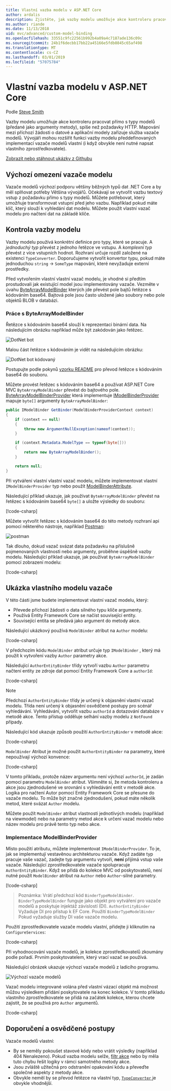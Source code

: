 ```yaml
---
title: Vlastní vazba modelu v ASP.NET Core
author: ardalis
description: Zjistěte, jak vazby modelu umožňuje akce kontroleru pracovat přímo s typy modelů v ASP.NET Core.
ms.author: riande
ms.date: 11/13/2018
uid: mvc/advanced/custom-model-binding
ms.openlocfilehash: 33551c9fc22561b992b4a09a4c7187ade136c09c
ms.sourcegitcommit: 24b1f6decbb17bb22a45166e5fdb0845c65af498
ms.translationtype: MT
ms.contentlocale: cs-CZ
ms.lasthandoff: 03/01/2019
ms.locfileid: "57075784"
---
```

# <a name="custom-model-binding-in-aspnet-core"></a>Vlastní vazba modelu v ASP.NET Core

Podle [Steve Smith](https://ardalis.com/)

Vazby modelu umožňuje akce kontroleru pracovat přímo s typy modelů (předané jako argumenty metody), spíše než požadavky HTTP. Mapování mezi příchozí žádosti o datové a aplikační modely zařizuje služba vazače modelů. Vývojáři mohou rozšířit funkci vazby modelu předdefinovaných implementací vazače modelů vlastní (i když obvykle není nutné napsat vlastního zprostředkovatele).

[Zobrazit nebo stáhnout ukázky z Githubu](https://github.com/aspnet/Docs/tree/master/aspnetcore/mvc/advanced/custom-model-binding/)

## <a name="default-model-binder-limitations"></a>Výchozí omezení vazače modelu

Vazače modelů výchozí podporu většiny běžných typů dat .NET Core a by měl splňovat potřeby Většina vývojářů. Očekávají se vytvořit vazbu textový vstup z požadavku přímo s typy modelů. Můžete potřebovat, který umožňuje transformovat vstupní před jeho vazbu. Například pokud máte klíč, který slouží k vyhledání dat modelu. Můžete použít vlastní vazač modelu pro načtení dat na základě klíče.

## <a name="model-binding-review"></a>Kontrola vazby modelu

Vazby modelu používá konkrétní definice pro typy, které se pracuje. A *jednoduchý typ* převést z jednoho řetězce ve vstupu. A *komplexní typ* převést z více vstupních hodnot. Rozhraní určuje rozdíl založené na existenci `TypeConverter`. Doporučujeme vytvořit konvertor typu, pokud máte jednoduchou `string`  ->  `SomeType` mapování, které nevyžaduje externí prostředky.

Před vytvořením vlastní vlastní vazač modelu, je vhodné si předtím prostudovali jak existující model jsou implementovány vazače. Vezměte v úvahu [ByteArrayModelBinder](/dotnet/api/microsoft.aspnetcore.mvc.modelbinding.binders.bytearraymodelbinder) kterých jde převést pole bajtů řetězce s kódováním base64. Bajtová pole jsou často uložené jako soubory nebo pole objektů BLOB v databázi.

### <a name="working-with-the-bytearraymodelbinder"></a>Práce s ByteArrayModelBinder

Řetězce s kódováním base64 slouží k reprezentaci binární data. Na následujícím obrázku například může být zakódován jako řetězec.

![DotNet bot](custom-model-binding/images/bot.png "dotnet bot")

Malou část řetězce s kódováním je vidět na následujícím obrázku:

![DotNet bot kódovaný](custom-model-binding/images/encoded-bot.png "dotnet bot kódování")

Postupujte podle pokynů [vzorku README](https://github.com/aspnet/Docs/blob/master/aspnetcore/mvc/advanced/custom-model-binding/sample/CustomModelBindingSample/README.md) pro převod řetězce s kódováním base64 do souboru.

Můžete provést řetězec s kódováním base64 a používat ASP.NET Core MVC `ByteArrayModelBinder` převést do bajtového pole. [ByteArrayModelBinderProvider](/dotnet/api/microsoft.aspnetcore.mvc.modelbinding.binders.bytearraymodelbinderprovider) která implementuje [IModelBinderProvider](/dotnet/api/microsoft.aspnetcore.mvc.modelbinding.imodelbinderprovider) mapuje `byte[]` argumenty `ByteArrayModelBinder`:

```csharp
public IModelBinder GetBinder(ModelBinderProviderContext context)
{
    if (context == null)
    {
        throw new ArgumentNullException(nameof(context));
    }

    if (context.Metadata.ModelType == typeof(byte[]))
    {
        return new ByteArrayModelBinder();
    }

    return null;
}
```

Při vytváření vlastní vlastní vazač modelu, můžete implementovat vlastní `IModelBinderProvider` typ nebo použít [ModelBinderAttribute](/dotnet/api/microsoft.aspnetcore.mvc.modelbinderattribute).

Následující příklad ukazuje, jak používat `ByteArrayModelBinder` převést na řetězec s kódováním base64 `byte[]` a uložte výsledky do souboru:

[!code-csharp[](custom-model-binding/sample/CustomModelBindingSample/Controllers/ImageController.cs?name=post1&highlight=3)]

Můžete vytvořit řetězec s kódováním base64 do této metody rozhraní api pomocí některého nástroje, například [Postman](https://www.getpostman.com/):

![postman](custom-model-binding/images/postman.png "postman")

Tak dlouho, dokud vazač svázat data požadavku na příslušně pojmenovaných vlastnosti nebo argumenty, proběhne úspěšně vazby modelu. Následující příklad ukazuje, jak používat `ByteArrayModelBinder` pomocí zobrazení modelu:

[!code-csharp[](custom-model-binding/sample/CustomModelBindingSample/Controllers/ImageController.cs?name=post2&highlight=2)]

## <a name="custom-model-binder-sample"></a>Ukázka vlastního modelu vazače

V této části jsme budete implementovat vlastní vazač modelu, který:

- Převede příchozí žádosti o data silného typu klíče argumenty.
- Používá Entity Framework Core se načíst související entity.
- Související entita se předává jako argument do metody akce.

Následující ukázkový používá `ModelBinder` atribut na `Author` modelu:

[!code-csharp[](custom-model-binding/sample/CustomModelBindingSample/Data/Author.cs?highlight=10)]

V předchozím kódu `ModelBinder` atribut určuje typ `IModelBinder` , který má použít k vytvoření vazby `Author` parametry akce.

Následující `AuthorEntityBinder` třídy vytvoří vazbu `Author` parametru načtení entity ze zdroje dat pomocí Entity Framework Core a `authorId`:

[!code-csharp[](custom-model-binding/sample/CustomModelBindingSample/Binders/AuthorEntityBinder.cs?name=demo)]

> [!NOTE]
> Předchozí `AuthorEntityBinder` třídy je určený k objasnění vlastní vazač modelu. Třída není určený k objasnění osvědčené postupy pro scénář vyhledávání. Vyhledávání, vytvořit vazbu `authorId` a dotazování databáze v metodě akce. Tento přístup odděluje selhání vazby modelu z `NotFound` případy.

Následující kód ukazuje způsob použití `AuthorEntityBinder` v metodě akce:

[!code-csharp[](custom-model-binding/sample/CustomModelBindingSample/Controllers/BoundAuthorsController.cs?name=demo2&highlight=2)]

`ModelBinder` Atribut je možné použít `AuthorEntityBinder` na parametry, které nepoužívají výchozí konvence:

[!code-csharp[](custom-model-binding/sample/CustomModelBindingSample/Controllers/BoundAuthorsController.cs?name=demo1&highlight=2)]

V tomto příkladu, protože název argumentu není výchozí `authorId`, je zadán pomocí parametru `ModelBinder` atribut. Všimněte si, že metoda kontroleru a akce jsou zjednodušené ve srovnání s vyhledávání entit v metodě akce. Logika pro načtení Autor pomocí Entity Framework Core se přesune do vazače modelu. To může být značné zjednodušení, pokud máte několik metod, které svázat `Author` modelu.

Můžete použít `ModelBinder` atribut vlastnosti jednotlivých modelu (například na viewmodel) nebo na parametry metod akce k určení vazač modelu nebo název modelu pro právě tento typ nebo akce.

### <a name="implementing-a-modelbinderprovider"></a>Implementace ModelBinderProvider

Místo použití atributu, můžete implementovat `IModelBinderProvider`. To je, jak se implementují vestavěnou architekturou vazače. Když zadáte typ pracuje vaše vazač, zadejte typ argumentu vytvoří, **není** přijímá vstup vaše vazače. Následující zprostředkovatele vazače spolupracuje `AuthorEntityBinder`. Když se přidá do kolekce MVC od poskytovatelů, není nutné použít `ModelBinder` atribut na `Author` nebo `Author`-silné parametry.

[!code-csharp[](custom-model-binding/sample/CustomModelBindingSample/Binders/AuthorEntityBinderProvider.cs?highlight=17-20)]

> Poznámka: Vrátí předchozí kód `BinderTypeModelBinder`. `BinderTypeModelBinder` funguje jako objekt pro vytváření pro vazače modelů a poskytuje injektáž závislostí (DI). `AuthorEntityBinder` Vyžaduje DI pro přístup k EF Core. Použití `BinderTypeModelBinder` Pokud vyžaduje služby DI vaše vazače modelu.

Použití zprostředkovatele vazače modelu vlastní, přidejte ji kliknutím na `ConfigureServices`:

[!code-csharp[](custom-model-binding/sample/CustomModelBindingSample/Startup.cs?name=callout&highlight=5-9)]

Při vyhodnocování vazače modelů, je kolekce zprostředkovatelů zkoumány podle pořadí. Prvním poskytovatelem, který vrací vazač se používá.

Následující obrázek ukazuje výchozí vazače modelů z ladicího programu.

![Výchozí vazače modelů](custom-model-binding/images/default-model-binders.png "výchozí vazače modelů")

Vazač modelu integrované volána před vlastní vázací objekt má možnost můžou výsledkem přidání poskytovatele na konec kolekce. V tomto příkladu vlastního zprostředkovatele se přidá na začátek kolekce, kterou chcete zajistit, že se používá pro `Author` argumentů.

[!code-csharp[](custom-model-binding/sample/CustomModelBindingSample/Startup.cs?name=callout&highlight=5-9)]

## <a name="recommendations-and-best-practices"></a>Doporučení a osvědčené postupy

Vazače modelů vlastní:

- By se neměly pokoušet stavové kódy nebo vrátit výsledky (například 404 Nenalezeno). Pokud vazba modelu selže, [filtr akce](xref:mvc/controllers/filters) nebo by měla tuto chybu řešit logiky v rámci samotného metody akce.
- Jsou zvláště užitečná pro odstranění opakování kódu a převeďte společné aspekty z metody akce.
- Obvykle neměl by se převod řetězce na vlastní typ, [ `TypeConverter` ](/dotnet/api/system.componentmodel.typeconverter) je obvykle vhodnější.
